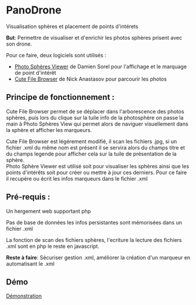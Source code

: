 # PanoDrone
Visualisation sphères et placement de points d'intérets

__But__: Permettre de visualiser et d'enrichir les photos sphères prisent avec son drone.

Pour ce faire, deux logiciels sont utilisés :

- [Photo Sphères Viewer](https://photo-sphere-viewer.js.org/) de Damien Sorel pour l'affichage et le marquage de point d'intérêt
- [Cute File Browser](https://tutorialzine.com/2014/09/cute-file-browser-jquery-ajax-php) de Nick Anastasov pour parcourir les photos

## Principe de fonctionnement : 

Cute File Browser permet de se déplacer dans l'arborescence des photos sphères, puis lors du clique sur la tuile info de la photosphère on passe la main à Photo Sphères View qui permet alors de naviguer visuellement dans la sphère et afficher les marqueurs.  

Cute File Browser est légérement modifié, il scan les fichiers .jpg, si un fichier .xml du même nom est présent il se servira alors du champs titre et du champs legende pour afficher cela sur la tuile de présentation de la sphère.  
Photo Sphère Viewer est utilisé soit pour visualiser les sphères ainsi que les points d'intérêts soit pour créer ou mettre à jour ces derniers. Pour ce faire il recupére ou écrit les infos marqueurs dans le fichier .xml  

## Pré-requis :
Un hergement web supportant php  

Pas de base de données les infos persistantes sont mémorisées dans un fichier .xml  

La fonction de scan des fichiers sphères, l'ecriture la lecture des fichiers .xml sont en php le reste en javascript.

__Reste à faire__:
Sécuriser gestion .xml, améliorer la création d'un marqueur en automatisant le .xml  

## Démo ##
[Démonstration](http://www.wse.fr/PanoDrone/)